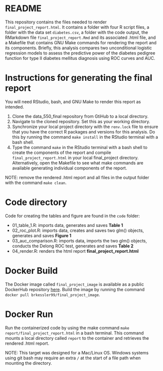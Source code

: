 README
================

This repository contains the files needed to render
`final_project_report.html`. It contains a folder with four R script
files, a folder with the data set `diabetes.csv`, a folder with the code
output, the RMarkdown file `final_project_report.Rmd` and its associated
.html file, and a Makefile that contains GNU Make commands for rendering
the report and its components. Briefly, this analysis compares two
unconditional logistic regression models to assess the predictive power
of the diabetes pedigree function for type II diabetes mellitus
diagnosis using ROC curves and AUC.

# Instructions for generating the final report

You will need RStudio, bash, and GNU Make to render this report as
intended.

1.  Clone the data_550_final repository from GtiHub to a local
    directory.
2.  Navigate to the cloned repository. Set this as your working
    directory.  
3.  Synchronize your local project directory with the `renv.lock` file
    to ensure that you have the correct R packages and versions for this
    analysis. Do this by running the command `make install` in the
    RStudio terminal with a bash shell.
4.  Type the command `make` in the RStudio terminal with a bash shell to
    create the components of the report and compile
    `final_project_report.html` in your local final_project directory.
    Alternatively, open the Makefile to see what make commands are
    available generating individual components of the report.

NOTE: remove the rendered .html report and all files in the output
folder with the command `make clean`.

# Code directory

Code for creating the tables and figure are found in the `code` folder:

- 01_table_1.R: imports data, generates and saves **Table 1**
- 02_roc_plot.R: imports data, creates and saves two glm() objects,
  generates and saves **Figure 1**
- 03_auc_comparison.R: imports data, imports the two glm() objects,
  conducts the Delong ROC test, generates and saves **Table 2**
- 04_render.R: renders the html report **final_project_report.html**

# Docker Build

The Docker image called `final_project_image` is available as a public
DockerHub repository
[here](https://hub.docker.com/layers/brkessler99/final_project_image/latest/images/sha256:6f3afbc64f5f74041ea977f47c7bd534bbd65ee37e0abe3195be408da5c9a04b?uuid=01a662de-708f-475a-a7c3-565bf2baa81b%0A).
Build the image by running the command
`docker pull brkessler99/final_project_image`.

# Docker Run

Run the containerized code by using the make command
`make report/final_project_report.html` in a bash terminal. This command
mounts a local directory called `report` to the container and retrieves
the rendered .html report.

NOTE: This target was designed for a Mac/Linux OS. Windows systems using
git bash may require an extra `/` at the start of a file path when
mounting the directory.

